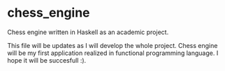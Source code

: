 # chess_engine
Chess engine written in Haskell as an academic project.

This file will be updates as I will develop the whole project. Chess engine will be my first application realized in functional programming language. I hope it will be succesfull :).

